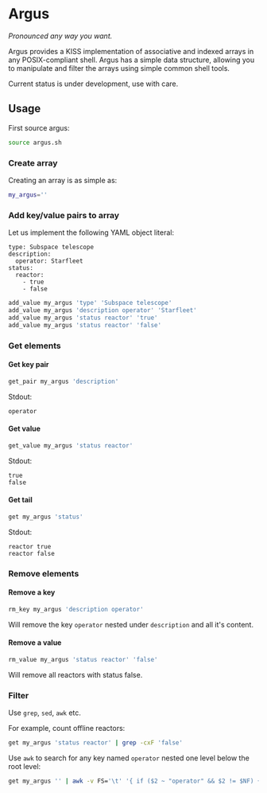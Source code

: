 # Argus

_Pronounced any way you want._

Argus provides a KISS implementation of associative and indexed arrays in any POSIX-compliant shell. Argus has a simple data structure, allowing you to manipulate and filter the arrays using simple common shell tools.

Current status is under development, use with care.

## Usage

First source argus:

```sh
source argus.sh
```

### Create array

Creating an array is as simple as:

```sh
my_argus=''
```

### Add key/value pairs to array

Let us implement the following YAML object literal:

```
type: Subspace telescope
description:
  operator: Starfleet
status:
  reactor: 
    - true
    - false
```

```sh
add_value my_argus 'type' 'Subspace telescope'
add_value my_argus 'description operator' 'Starfleet'
add_value my_argus 'status reactor' 'true'
add_value my_argus 'status reactor' 'false'
```

### Get elements

#### Get key pair

```sh
get_pair my_argus 'description'
```

Stdout:

```
operator
```

#### Get value

```sh
get_value my_argus 'status reactor'
```

Stdout:

```
true
false
```

#### Get tail

```sh
get my_argus 'status'
```

Stdout:

```
reactor	true
reactor	false
```

### Remove elements

#### Remove a key

```sh
rm_key my_argus 'description operator'
```

Will remove the key `operator` nested under `description` and all it's content.

#### Remove a value

```sh
rm_value my_argus 'status reactor' 'false'
```

Will remove all reactors with status false.

### Filter

Use `grep`, `sed`, `awk` etc. 

For example, count offline reactors:

```sh
get my_argus 'status reactor' | grep -cxF 'false'
```

Use `awk` to search for any key named `operator` nested one level below the root level:

```sh
get my_argus '' | awk -v FS='\t' '{ if ($2 ~ "operator" && $2 != $NF) { print }}'
```
